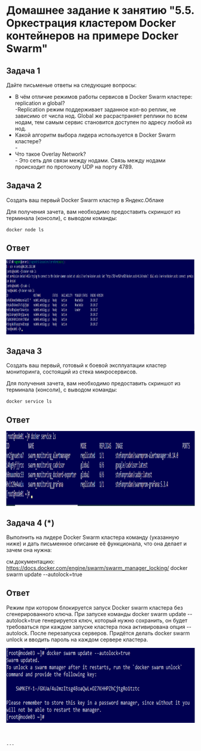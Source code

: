 # Домашнее задание к занятию "5.5. Оркестрация кластером Docker контейнеров на примере Docker Swarm"

## Задача 1

Дайте письменые ответы на следующие вопросы:

- В чём отличие режимов работы сервисов в Docker Swarm кластере: replication и global?
  <br>-Replication режим поддерживает заданное кол-во реплик, не зависимо от числа нод. Global же расрастраняет реплики по всем нодам, тем самым сервис становится доступен по адресу любой из нод.
- Какой алгоритм выбора лидера используется в Docker Swarm кластере?
  <br>-
- Что такое Overlay Network?
   <br>- Это сеть для связи между нодами. Связь между нодами происходит по протоколу UDP на порту 4789. 


## Задача 2

Создать ваш первый Docker Swarm кластер в Яндекс.Облаке

Для получения зачета, вам необходимо предоставить скриншот из терминала (консоли), с выводом команды:
```
docker node ls
```
## Ответ <br>

<p align="center">
  <img width="1400" height="200" src="./screens/1.png">
</p>

## Задача 3

Создать ваш первый, готовый к боевой эксплуатации кластер мониторинга, состоящий из стека микросервисов.

Для получения зачета, вам необходимо предоставить скриншот из терминала (консоли), с выводом команды:
```
docker service ls
```
## Ответ <br>

<p align="center">
  <img width="1000" height="200" src="./screens/2.png">
</p>

## Задача 4 (*)

Выполнить на лидере Docker Swarm кластера команду (указанную ниже) и дать письменное описание её функционала, что она делает и зачем она нужна:

 см.документацию: https://docs.docker.com/engine/swarm/swarm_manager_locking/
docker swarm update --autolock=true


## Ответ <br>
Режим при котором блокируется запуск Docker swarm кластера без сгенерированного ключа. 
При запуске команды docker swarm update --autolock=true генерируется ключ, который нужно сохранить, он будет требоваться при каждом запуске кластера пока активирована опция --autolock.
После перезапуска серверов. Придётся делать docker swarm unlock и вводить пароль на каждом сервере кластера.

<p align="center">
  <img width="1000" height="200" src="./screens/3.png">
</p>

```


---
